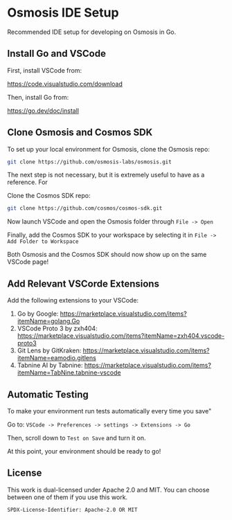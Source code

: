 # Osmosis IDE Setup
Recommended IDE setup for developing on Osmosis in Go.

## Install Go and VSCode
First, install VSCode from:

https://code.visualstudio.com/download

Then, install Go from:

https://go.dev/doc/install

## Clone Osmosis and Cosmos SDK
To set up your local environment for Osmosis, clone the Osmosis repo:

```bash
git clone https://github.com/osmosis-labs/osmosis.git
```

The next step is not necessary, but it is extremely useful to have as a reference. For

Clone the Cosmos SDK repo:
```bash
git clone https://github.com/cosmos/cosmos-sdk.git
```

Now launch VSCode and open the Osmosis folder through `File -> Open`

Finally, add the Cosmos SDK to your workspace by selecting it in `File -> Add Folder to Workspace`

Both Osmosis and the Cosmos SDK should now show up on the same VSCode page!

## Add Relevant VSCorde Extensions
Add the following extensions to your VSCode:
1. Go by Google: https://marketplace.visualstudio.com/items?itemName=golang.Go
2. VSCode Proto 3 by zxh404: https://marketplace.visualstudio.com/items?itemName=zxh404.vscode-proto3
3. Git Lens by GitKraken: https://marketplace.visualstudio.com/items?itemName=eamodio.gitlens
4. Tabnine AI by Tabnine: https://marketplace.visualstudio.com/items?itemName=TabNine.tabnine-vscode

## Automatic Testing
To make your environment run tests automatically every time you save"  

Go to: `VSCode -> Preferences -> settings -> Extensions -> Go`

Then, scroll down to `Test on Save` and turn it on.

At this point, your environment should be ready to go!

## License

This work is dual-licensed under Apache 2.0 and MIT.
You can choose between one of them if you use this work.

`SPDX-License-Identifier: Apache-2.0 OR MIT`
